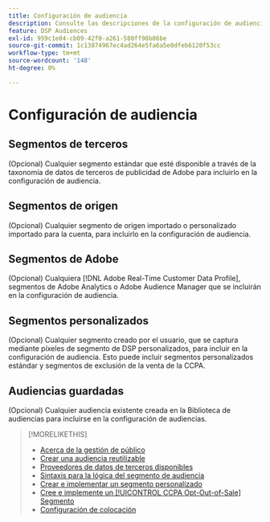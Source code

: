 ```yaml
---
title: Configuración de audiencia
description: Consulte las descripciones de la configuración de audiencia disponible.
feature: DSP Audiences
exl-id: 959c1e04-cb09-42f0-a261-580ff98b86be
source-git-commit: 1c13874967ec4ad264e5fa6a5e0dfeb6120f53cc
workflow-type: tm+mt
source-wordcount: '148'
ht-degree: 0%

---
```


# Configuración de audiencia

## Segmentos de terceros

(Opcional) Cualquier segmento estándar que esté disponible a través de la taxonomía de datos de terceros de publicidad de Adobe para incluirlo en la configuración de audiencia.

## Segmentos de origen

(Opcional) Cualquier segmento de origen importado o personalizado importado para la cuenta, para incluirlo en la configuración de audiencia.

## Segmentos de Adobe

(Opcional) Cualquiera [!DNL Adobe Real-Time Customer Data Profile], segmentos de Adobe Analytics o Adobe Audience Manager que se incluirán en la configuración de audiencia.

## Segmentos personalizados

(Opcional) Cualquier segmento creado por el usuario, que se captura mediante píxeles de segmento de DSP personalizados, para incluir en la configuración de audiencia. Esto puede incluir segmentos personalizados estándar y segmentos de exclusión de la venta de la CCPA.

## Audiencias guardadas

(Opcional) Cualquier audiencia existente creada en la Biblioteca de audiencias para incluirse en la configuración de audiencias.

>[!MORELIKETHIS]
>
>* [Acerca de la gestión de público](audience-about.md)
>* [Crear una audiencia reutilizable](reusable-audience-create.md)
>* [Proveedores de datos de terceros disponibles](third-party-data-providers.md)
>* [Sintaxis para la lógica del segmento de audiencia](audience-segment-logic-syntax.md)
>* [Crear e implementar un segmento personalizado](custom-segment-create.md)
>* [Cree e implemente un [!UICONTROL CCPA Opt-Out-of-Sale] Segmento](ccpa-opt-out-segment-create.md)
>* [Configuración de colocación](/help/dsp/campaign-management/placements/placement-settings.md)

